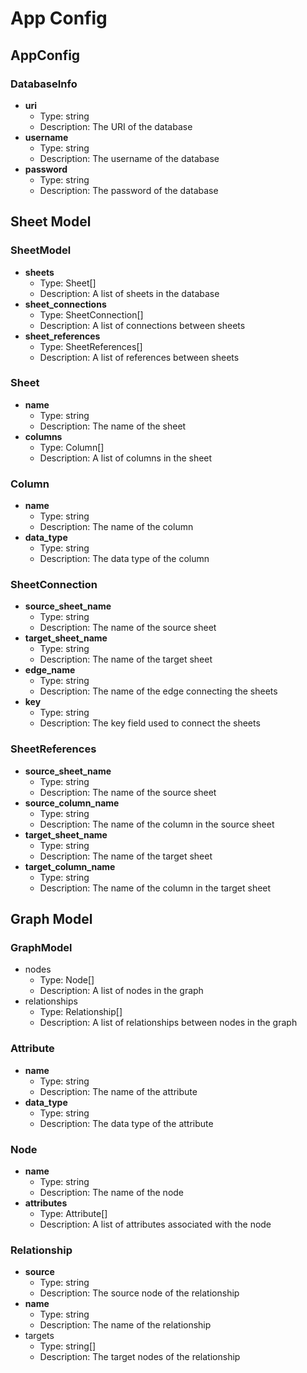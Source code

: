# App Config

## AppConfig

### DatabaseInfo

- **uri**
    - Type: string
    - Description: The URI of the database
- **username**
    - Type: string
    - Description: The username of the database
- **password**
    - Type: string
    - Description: The password of the database

## Sheet Model

### SheetModel

- **sheets**
    - Type: Sheet[]
    - Description: A list of sheets in the database
- **sheet_connections**
    - Type: SheetConnection[]
    - Description: A list of connections between sheets
- **sheet_references**
    - Type: SheetReferences[]
    - Description: A list of references between sheets

### Sheet

- **name**
    - Type: string
    - Description: The name of the sheet
- **columns**
    - Type: Column[]
    - Description: A list of columns in the sheet

### Column

- **name**
    - Type: string
    - Description: The name of the column
- **data_type**
    - Type: string
    - Description: The data type of the column

### SheetConnection

- **source_sheet_name**
    - Type: string
    - Description: The name of the source sheet
- **target_sheet_name**
    - Type: string
    - Description: The name of the target sheet
- **edge_name**
    - Type: string
    - Description: The name of the edge connecting the sheets
- **key**
    - Type: string
    - Description: The key field used to connect the sheets

### SheetReferences

- **source_sheet_name**
    - Type: string
    - Description: The name of the source sheet
- **source_column_name**
    - Type: string
    - Description: The name of the column in the source sheet
- **target_sheet_name**
    - Type: string
    - Description: The name of the target sheet
- **target_column_name**
    - Type: string
    - Description: The name of the column in the target sheet

## Graph Model

### GraphModel

- nodes
    - Type: Node[]
    - Description: A list of nodes in the graph
- relationships
    - Type: Relationship[]
    - Description: A list of relationships between nodes in the graph

### Attribute

- **name**
    - Type: string
    - Description: The name of the attribute
- **data_type**
    - Type: string
    - Description: The data type of the attribute

### Node

- **name**
    - Type: string
    - Description: The name of the node
- **attributes**
    - Type: Attribute[]
    - Description: A list of attributes associated with the node

### Relationship

- **source**
    - Type: string
    - Description: The source node of the relationship
- **name**
    - Type: string
    - Description: The name of the relationship
- targets
    - Type: string[]
    - Description: The target nodes of the relationship
